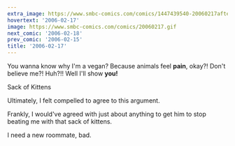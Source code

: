 ```yaml
---
extra_image: https://www.smbc-comics.com/comics/1447439540-20060217after.png
hovertext: '2006-02-17'
image: https://www.smbc-comics.com/comics/20060217.gif
next_comic: '2006-02-18'
prev_comic: '2006-02-15'
title: '2006-02-17'
---
```


You wanna know why I'm a vegan? Because animals feel **pain**, okay?! Don't believe me?! Huh?!! Well I'll show **you!**

Sack of Kittens

Ultimately, I felt compelled to agree to this argument.

Frankly, I would've agreed with just about anything to get him to stop beating me with that sack of kittens.

I need a new roommate, bad.